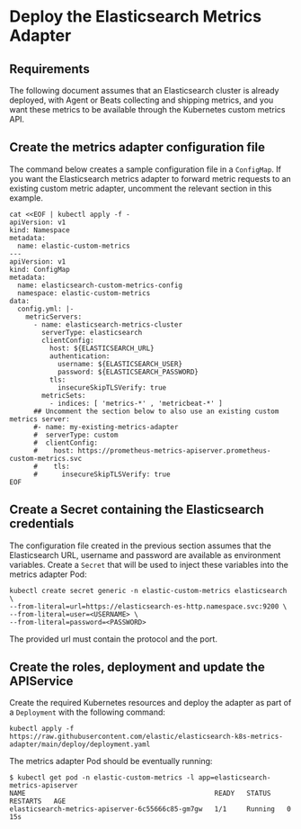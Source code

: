 # Deploy the Elasticsearch Metrics Adapter

## Requirements

The following document assumes that an Elasticsearch cluster is already deployed, with Agent or Beats collecting and shipping metrics, and you want these metrics to be available through the Kubernetes custom metrics API.

## Create the metrics adapter configuration file

The command below creates a sample configuration file in a `ConfigMap`. If you want the Elasticsearch metrics adapter to forward metric requests to an existing custom metric adapter, uncomment the relevant section in this example.

```
cat <<EOF | kubectl apply -f -
apiVersion: v1
kind: Namespace
metadata:
  name: elastic-custom-metrics
---
apiVersion: v1
kind: ConfigMap
metadata:
  name: elasticsearch-custom-metrics-config
  namespace: elastic-custom-metrics
data:
  config.yml: |-
    metricServers:
      - name: elasticsearch-metrics-cluster
        serverType: elasticsearch
        clientConfig:
          host: ${ELASTICSEARCH_URL}
          authentication:
            username: ${ELASTICSEARCH_USER}
            password: ${ELASTICSEARCH_PASSWORD}
          tls:
            insecureSkipTLSVerify: true
        metricSets:
          - indices: [ 'metrics-*' , 'metricbeat-*' ]
      ## Uncomment the section below to also use an existing custom metrics server:
      #- name: my-existing-metrics-adapter
      #  serverType: custom
      #  clientConfig:
      #    host: https://prometheus-metrics-apiserver.prometheus-custom-metrics.svc
      #    tls:
      #      insecureSkipTLSVerify: true
EOF
```

## Create a Secret containing the Elasticsearch credentials

The configuration file created in the previous section assumes that the Elasticsearch URL, username and password are available as environment variables. Create a `Secret` that will be used to inject these variables into the metrics adapter Pod:

```
kubectl create secret generic -n elastic-custom-metrics elasticsearch \
--from-literal=url=https://elasticsearch-es-http.namespace.svc:9200 \
--from-literal=user=<USERNAME> \
--from-literal=password=<PASSWORD>
```

The provided url must contain the protocol and the port.

## Create the roles, deployment and update the APIService

Create the required Kubernetes resources and deploy the adapter as part of a `Deployment` with the following command:

`kubectl apply -f https://raw.githubusercontent.com/elastic/elasticsearch-k8s-metrics-adapter/main/deploy/deployment.yaml`

The metrics adapter Pod should be eventually running:

```
$ kubectl get pod -n elastic-custom-metrics -l app=elasticsearch-metrics-apiserver
NAME                                               READY   STATUS    RESTARTS   AGE
elasticsearch-metrics-apiserver-6c55666c85-gm7gw   1/1     Running   0          15s
```